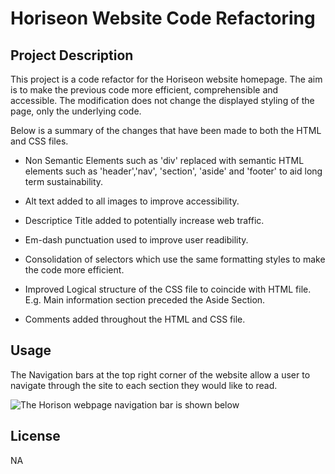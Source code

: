 # Horiseon Website Code Refactoring

## Project Description

This project is a code refactor for the Horiseon website homepage. The aim is to make the previous code more efficient, comprehensible and accessible.  The modification does not change the displayed styling of the page, only the underlying code.

Below is a summary of the changes that have been made to both the HTML and CSS files. 

* Non Semantic Elements such as 'div' replaced with semantic HTML elements such as 'header','nav', 'section', 'aside' and 'footer' to aid long term sustainability.

* Alt text added to all images to improve accessibility. 

* Descriptice Title added to potentially increase web traffic.

* Em-dash punctuation used to improve user readibility.

* Consolidation of selectors which use the same formatting styles to make the code more efficient.

* Improved Logical structure of the CSS file to coincide with HTML file. E.g. Main information section preceded the Aside Section.

* Comments added throughout the HTML and CSS file.

## Usage

The Navigation bars at the top right corner of the website allow a user to navigate through the site to each section they would like to read.

![The Horison webpage navigation bar is shown below](CHALLENGES\HoriseonsRefactoring\assets\images\websiteimage.png)


## License

NA
